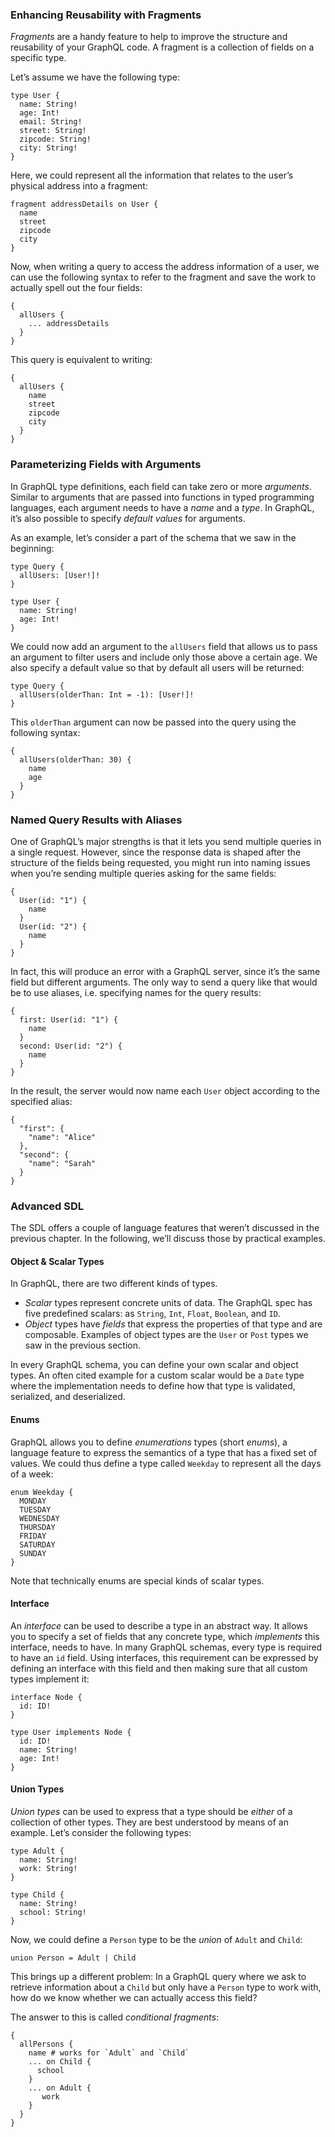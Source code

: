 ### Enhancing Reusability with Fragments

*Fragments* are a handy feature to help to improve the structure and reusability of your GraphQL code. A fragment is a collection of fields on a specific type.

Let’s assume we have the following type:

    type User {
      name: String!
      age: Int!
      email: String!
      street: String!
      zipcode: String!
      city: String!
    }

Here, we could represent all the information that relates to the user’s physical address into a fragment:

    fragment addressDetails on User {
      name
      street
      zipcode
      city
    }

Now, when writing a query to access the address information of a user, we can use the following syntax to refer to the fragment and save the work to actually spell out the four fields:

    {
      allUsers {
        ... addressDetails
      }
    }

This query is equivalent to writing:

    {
      allUsers {
        name
        street
        zipcode
        city
      }
    }

### Parameterizing Fields with Arguments

In GraphQL type definitions, each field can take zero or more *arguments*. Similar to arguments that are passed into functions in typed programming languages, each argument needs to have a *name* and a *type*. In GraphQL, it’s also possible to specify *default values* for arguments.

As an example, let’s consider a part of the schema that we saw in the beginning:

    type Query {
      allUsers: [User!]!
    }

    type User {
      name: String!
      age: Int!
    }

We could now add an argument to the `allUsers` field that allows us to pass an argument to filter users and include only those above a certain age. We also specify a default value so that by default all users will be returned:

    type Query {
      allUsers(olderThan: Int = -1): [User!]!
    }

This `olderThan` argument can now be passed into the query using the following syntax:

    {
      allUsers(olderThan: 30) {
        name
        age
      }
    }

### Named Query Results with Aliases

One of GraphQL’s major strengths is that it lets you send multiple queries in a single request. However, since the response data is shaped after the structure of the fields being requested, you might run into naming issues when you’re sending multiple queries asking for the same fields:

    {
      User(id: "1") {
        name
      }
      User(id: "2") {
        name
      }
    }

In fact, this will produce an error with a GraphQL server, since it’s the same field but different arguments. The only way to send a query like that would be to use aliases, i.e. specifying names for the query results:

    {
      first: User(id: "1") {
        name
      }
      second: User(id: "2") {
        name
      }
    }

In the result, the server would now name each `User` object according to the specified alias:

    {
      "first": {
        "name": "Alice"
      },
      "second": {
        "name": "Sarah"
      }
    }

### Advanced SDL

The SDL offers a couple of language features that weren’t discussed in the previous chapter. In the following, we’ll discuss those by practical examples.

#### Object & Scalar Types

In GraphQL, there are two different kinds of types.

-   *Scalar* types represent concrete units of data. The GraphQL spec has five predefined scalars: as `String`, `Int`, `Float`, `Boolean`, and `ID`.
-   *Object* types have *fields* that express the properties of that type and are composable. Examples of object types are the `User` or `Post` types we saw in the previous section.

In every GraphQL schema, you can define your own scalar and object types. An often cited example for a custom scalar would be a `Date` type where the implementation needs to define how that type is validated, serialized, and deserialized.

#### Enums

GraphQL allows you to define *enumerations* types (short *enums*), a language feature to express the semantics of a type that has a fixed set of values. We could thus define a type called `Weekday` to represent all the days of a week:

    enum Weekday {
      MONDAY
      TUESDAY
      WEDNESDAY
      THURSDAY
      FRIDAY
      SATURDAY
      SUNDAY
    }

Note that technically enums are special kinds of scalar types.

#### Interface

An *interface* can be used to describe a type in an abstract way. It allows you to specify a set of fields that any concrete type, which *implements* this interface, needs to have. In many GraphQL schemas, every type is required to have an `id` field. Using interfaces, this requirement can be expressed by defining an interface with this field and then making sure that all custom types implement it:

    interface Node {
      id: ID!
    }

    type User implements Node {
      id: ID!
      name: String!
      age: Int!
    }

#### Union Types

*Union types* can be used to express that a type should be *either* of a collection of other types. They are best understood by means of an example. Let’s consider the following types:

    type Adult {
      name: String!
      work: String!
    }

    type Child {
      name: String!
      school: String!
    }

Now, we could define a `Person` type to be the *union* of `Adult` and `Child`:

    union Person = Adult | Child

This brings up a different problem: In a GraphQL query where we ask to retrieve information about a `Child` but only have a `Person` type to work with, how do we know whether we can actually access this field?

The answer to this is called *conditional fragments*:

    {
      allPersons {
        name # works for `Adult` and `Child`
        ... on Child {
          school
        }
        ... on Adult {
           work
        }
      }
    }
